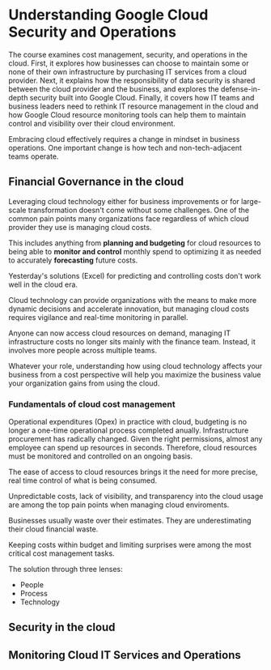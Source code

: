 # Understanding Google Cloud Security and Operations
The course examines cost management, security, and operations in the cloud. First, it explores how businesses can choose to maintain some or none of their own infrastructure by purchasing IT services from a cloud provider. Next, it explains how the responsibility of data security is shared between the cloud provider and the business, and explores the defense-in-depth security built into Google Cloud. Finally, it covers how IT teams and business leaders need to rethink IT resource management in the cloud and how Google Cloud resource monitoring tools can help them to maintain control and visibility over their cloud environment.

Embracing cloud effectively requires a change in mindset in business operations. One important change is how tech and non-tech-adjacent teams operate.

## Financial Governance in the cloud
Leveraging cloud technology either for business improvements or for large-scale transformation doesn't come without some challenges. One of the common pain points many organizations face regardless of which cloud provider they use is managing cloud costs.

This includes anything from **planning and budgeting** for cloud resources to being able to **monitor and control** monthly spend to optimizing it as needed to accurately **forecasting** future costs.

Yesterday's solutions (Excel) for predicting and controlling costs don't work well in the cloud era.

Cloud technology can provide organizations with the means to make more dynamic decisions and accelerate innovation, but managing cloud costs requires vigilance and real-time monitoring in parallel.

Anyone can now access cloud resources on demand, managing IT infrastructure costs no longer sits mainly with the finance team. Instead, it involves more people across multiple teams.

Whatever your role, understanding how using cloud technology affects your business from a cost perspective will help you maximize the business value your organization gains from using the cloud.

### Fundamentals of cloud cost management
Operational expenditures (Opex) in practice with cloud, budgeting is no longer a one-time operational process completed anually. Infrastructure procurement has radically changed. Given the right permissions, almost any employee can spend up resources in seconds. Therefore, cloud resources must be monitored and controlled on an ongoing basis.

The ease of access to cloud resources brings it the need for more precise, real time control of what is being consumed.

Unpredictable costs, lack of visibility, and transparency into the cloud usage are among the top pain points when managing cloud enviroments.

Businesses usually waste over their estimates. They are underestimating their cloud financial waste.

Keeping costs within budget and limiting surprises were among the most critical cost management tasks.

The solution through three lenses:
- People
- Process
- Technology

## Security in the cloud

## Monitoring Cloud IT Services and Operations
